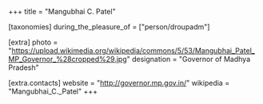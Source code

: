 +++
title = "Mangubhai C. Patel"

[taxonomies]
during_the_pleasure_of = ["person/droupadm"]

[extra]
photo = "https://upload.wikimedia.org/wikipedia/commons/5/53/Mangubhai_Patel_MP_Governor_%28cropped%29.jpg"
designation = "Governor of Madhya Pradesh"

[extra.contacts]
website = "http://governor.mp.gov.in/"
wikipedia = "Mangubhai_C._Patel"
+++